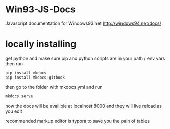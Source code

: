 # Win93-JS-Docs
Javascript documentation for Windows93.net http://windows94.net/docs/

# locally installing
get python and make sure pip and python scripts are in your path / env vars
then run
```
pip install mkdocs
pip install mkdocs-gitbook
```

then go to the folder with mkdocs.yml and run
```
mkdocs serve
```

now the docs will be availible at localhost:8000 and they will live reload as you edit

recommended markup editor is typora to save you the pain of tables
